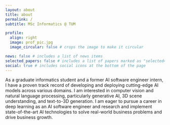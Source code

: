 ```yaml
---
layout: about
title: about
permalink: /
subtitle: MSc Informatics @ TUM

profile:
  align: right
  image: prof_pic.jpg
  image_circular: false # crops the image to make it circular

news: false # includes a list of news items
selected_papers: false # includes a list of papers marked as "selected={true}"
social: true # includes social icons at the bottom of the page
---
```


As a graduate informatics student and a former AI software engineer intern, I have a proven track record of developing and deploying
cutting-edge AI models across various domains. I am interested in computer vision and natural language processing,
particularly generative AI, 3D scene understanding, and text-to-3D generation. I am eager to pursue a career in deep learning as an AI
software engineer and research and implement state-of-the-art AI technologies to solve real-world business problems and drive
business growth.
